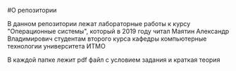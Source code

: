 #О репозитории

В данном репозитории лежат лабораторные работы к курсу "Операционные системы", который в 2019 году читал Маятин Александр Владимирович студентам второго курса кафедры компьютерные технологии университета ИТМО

В каждой папке лежит pdf файл с условием задания и краткая теория 
